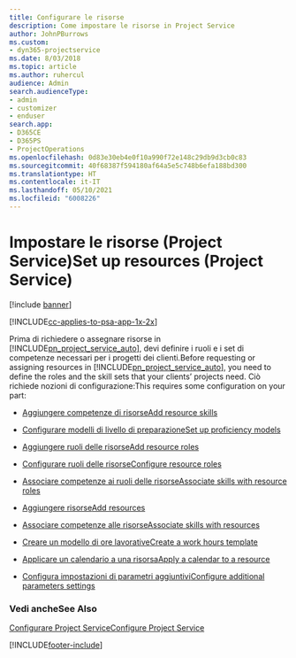 ```yaml
---
title: Configurare le risorse
description: Come impostare le risorse in Project Service
author: JohnPBurrows
ms.custom:
- dyn365-projectservice
ms.date: 8/03/2018
ms.topic: article
ms.author: ruhercul
audience: Admin
search.audienceType:
- admin
- customizer
- enduser
search.app:
- D365CE
- D365PS
- ProjectOperations
ms.openlocfilehash: 0d83e30eb4e0f10a990f72e148c29db9d3cb0c83
ms.sourcegitcommit: 40f68387f594180af64a5e5c748b6efa188bd300
ms.translationtype: HT
ms.contentlocale: it-IT
ms.lasthandoff: 05/10/2021
ms.locfileid: "6008226"
---
```

# <a name="set-up-resources-project-service"></a><span data-ttu-id="ad7b5-103">Impostare le risorse (Project Service)</span><span class="sxs-lookup"><span data-stu-id="ad7b5-103">Set up resources (Project Service)</span></span>

[!include [banner](../includes/psa-now-project-operations.md)]

[!INCLUDE[cc-applies-to-psa-app-1x-2x](../includes/cc-applies-to-psa-app-1x-2x.md)]

<span data-ttu-id="ad7b5-104">Prima di richiedere o assegnare risorse in [!INCLUDE[pn_project_service_auto](../includes/pn-project-service-auto.md)], devi definire i ruoli e i set di competenze necessari per i progetti dei clienti.</span><span class="sxs-lookup"><span data-stu-id="ad7b5-104">Before requesting or assigning resources in [!INCLUDE[pn_project_service_auto](../includes/pn-project-service-auto.md)], you need to define the roles and the skill sets that your clients’ projects need.</span></span> <span data-ttu-id="ad7b5-105">Ciò richiede nozioni di configurazione:</span><span class="sxs-lookup"><span data-stu-id="ad7b5-105">This requires some configuration on your part:</span></span>  
  
-   [<span data-ttu-id="ad7b5-106">Aggiungere competenze di risorse</span><span class="sxs-lookup"><span data-stu-id="ad7b5-106">Add resource skills</span></span>](../psa/add-resource-skills.md)  
  
-   [<span data-ttu-id="ad7b5-107">Configurare modelli di livello di preparazione</span><span class="sxs-lookup"><span data-stu-id="ad7b5-107">Set up proficiency models</span></span>](../psa/set-up-proficiency-models.md)  
  
-   [<span data-ttu-id="ad7b5-108">Aggiungere ruoli delle risorse</span><span class="sxs-lookup"><span data-stu-id="ad7b5-108">Add resource roles</span></span>](../psa/add-resource-roles.md)  
  
-   [<span data-ttu-id="ad7b5-109">Configurare ruoli delle risorse</span><span class="sxs-lookup"><span data-stu-id="ad7b5-109">Configure resource roles</span></span>](../psa/configure-resource-roles.md)  
  
-   [<span data-ttu-id="ad7b5-110">Associare competenze ai ruoli delle risorse</span><span class="sxs-lookup"><span data-stu-id="ad7b5-110">Associate skills with resource roles</span></span>](../psa/associate-skills-with-resource-roles.md)  
  
-   [<span data-ttu-id="ad7b5-111">Aggiungere risorse</span><span class="sxs-lookup"><span data-stu-id="ad7b5-111">Add resources</span></span>](../psa/add-resources.md)  
  
-   [<span data-ttu-id="ad7b5-112">Associare competenze alle risorse</span><span class="sxs-lookup"><span data-stu-id="ad7b5-112">Associate skills with resources</span></span>](../psa/associate-skills-with-resources.md)  
  
-   [<span data-ttu-id="ad7b5-113">Creare un modello di ore lavorative</span><span class="sxs-lookup"><span data-stu-id="ad7b5-113">Create a work hours template</span></span>](../psa/create-work-hours-template.md)  
  
-   [<span data-ttu-id="ad7b5-114">Applicare un calendario a una risorsa</span><span class="sxs-lookup"><span data-stu-id="ad7b5-114">Apply a calendar to a resource</span></span>](../psa/apply-calendar-resource.md)  
  
-   [<span data-ttu-id="ad7b5-115">Configura impostazioni di parametri aggiuntivi</span><span class="sxs-lookup"><span data-stu-id="ad7b5-115">Configure additional parameters settings</span></span>](../psa/configure-additional-parameters-settings.md)  
  
### <a name="see-also"></a><span data-ttu-id="ad7b5-116">Vedi anche</span><span class="sxs-lookup"><span data-stu-id="ad7b5-116">See Also</span></span>  
 [<span data-ttu-id="ad7b5-117">Configurare Project Service</span><span class="sxs-lookup"><span data-stu-id="ad7b5-117">Configure Project Service</span></span>](../psa/configure.md)


[!INCLUDE[footer-include](../includes/footer-banner.md)]